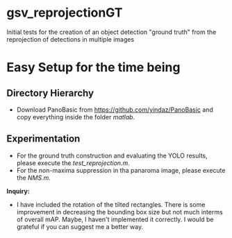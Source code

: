 # gsv_reprojectionGT
Initial tests for the creation of an object detection "ground truth" from the reprojection of detections in multiple images

# Easy Setup for the time being
## Directory Hierarchy 
- Download PanoBasic from https://github.com/yindaz/PanoBasic and copy everything inside the folder _matlab_.

## Experimentation
- For the ground truth construction and evaluating the YOLO results, please execute the _test_reprojection.m_.  
- For the non-maxima suppression in tha panaroma image, please execute the _NMS.m_.

**Inquiry:**
- I have included the rotation of the tilted rectangles. There is some improvement in decreasing the bounding box size but not much interms of overall mAP. Maybe, I haven't implemented it correctly. I would be grateful if you can suggest me a better way. 



